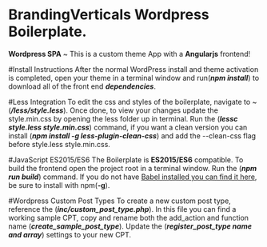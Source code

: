 # BrandingVerticals Wordpress Boilerplate.
**Wordpress SPA** ~ This is a custom theme App with a **Angularjs** frontend!  


#Install Instructions
After the normal WordPress install and theme activation is completed, open your theme in a terminal window and run(**_npm install_**) to download all of the front end **_dependencies_**.

#Less Integration
To edit the css and styles of the boilerplate, navigate to ~ (**_/less/style.less_**). Once done, to view your changes update the style.min.css by opening the less folder up in terminal. Run the (**_lessc style.less style.min.css_**) command, if you want a clean version you can install (**_npm install -g less-plugin-clean-css_**) and add the --clean-css flag before style.less style.min.css.

#JavaScript ES2015/ES6
The Boilerplate is **ES2015/ES6** compatible. To build the frontend open the project root in a terminal window. Run the (**_npm run build_**) command. If you do not have [Babel installed you can find it here](https://babeljs.io/docs/setup/), be sure to install with npm(**-g**).

#Wordpress Custom Post Types
To create a new custom post type, reference the (**_inc/custom_post_type.php_**). In this file you can find a working sample CPT, copy and rename both the add_action and function name (**_create_sample_post_type_**). Update the (**_register_post_type name and array_**) settings to your new CPT. 

